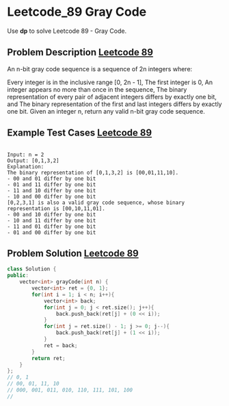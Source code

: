 # Leetcode_89 Gray Code



Use **dp** to solve Leetcode 89 - Gray Code.
<!--more-->

## Problem Description [Leetcode 89](https://leetcode.com/problems/gray-code/)

<p>
An n-bit gray code sequence is a sequence of 2n integers where:

Every integer is in the inclusive range [0, 2n - 1],
The first integer is 0,
An integer appears no more than once in the sequence,
The binary representation of every pair of adjacent integers differs by exactly one bit, and
The binary representation of the first and last integers differs by exactly one bit.
Given an integer n, return any valid n-bit gray code sequence.
</p>


## Example Test Cases [Leetcode 89](https://leetcode.com/problems/gray-code/)



```

Input: n = 2
Output: [0,1,3,2]
Explanation:
The binary representation of [0,1,3,2] is [00,01,11,10].
- 00 and 01 differ by one bit
- 01 and 11 differ by one bit
- 11 and 10 differ by one bit
- 10 and 00 differ by one bit
[0,2,3,1] is also a valid gray code sequence, whose binary representation is [00,10,11,01].
- 00 and 10 differ by one bit
- 10 and 11 differ by one bit
- 11 and 01 differ by one bit
- 01 and 00 differ by one bit
```


## Problem Solution [Leetcode 89](https://leetcode.com/problems/gray-code/)

```cpp
class Solution {
public:
    vector<int> grayCode(int n) {
        vector<int> ret = {0, 1};
        for(int i = 1; i < n; i++){
            vector<int> back;
            for(int j = 0; j < ret.size(); j++){
                back.push_back(ret[j] + (0 << i));
            }
            for(int j = ret.size() - 1; j >= 0; j--){
                back.push_back(ret[j] + (1 << i));
            }
            ret = back;
        }
        return ret;
    }
};
// 0, 1
// 00, 01, 11, 10
// 000, 001, 011, 010, 110, 111, 101, 100
//
```


